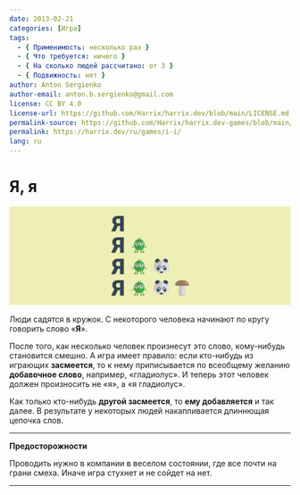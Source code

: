 ```yaml
---
date: 2013-02-21
categories: [Игра]
tags:
  - { Применимость: несколько раз }
  - { Что требуется: ничего }
  - { На сколько людей рассчитано: от 3 }
  - { Подвижность: нет }
author: Anton Sergienko
author-email: anton.b.sergienko@gmail.com
license: CC BY 4.0
license-url: https://github.com/Harrix/harrix.dev/blob/main/LICENSE.md
permalink-source: https://github.com/Harrix/harrix.dev-games/blob/main/i-i/i-i.md
permalink: https://harrix.dev/ru/games/i-i/
lang: ru
---
```


# Я, я

![Featured image](featured-image.svg)

Люди садятся в кружок. С некоторого человека начинают по кругу говорить слово «**Я**».

После того, как несколько человек произнесут это слово, кому-нибудь становится смешно. А игра имеет правило: если кто-нибудь из играющих **засмеется**, то к нему приписывается по всеобщему желанию **добавочное слово**, например, «гладиолус». И теперь этот человек должен произносить не «я», а «я гладиолус».

Как только кто-нибудь **другой засмеется**, то **ему добавляется** и так далее. В результате у некоторых людей накапливается длиннющая цепочка слов.

---

**Предосторожности** <!-- !warning -->

Проводить нужно в компании в веселом состоянии, где все почти на грани смеха. Иначе игра стухнет и не сойдет на нет.

---
